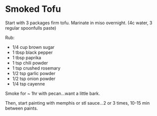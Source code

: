# Smoked Tofu

Start with 3 packages firm tofu.  Marinate in miso overnight.  (4c water, 3 regular spoonfulls paste)

Rub: 
* 1/4 cup brown sugar
* 1 tbsp black pepper
* 1 tbsp paprika
* 1 tsp chili powder
* 1 tsp crushed rosemary
* 1/2 tsp garlic powder
* 1/2 tsp onion powder
* 1/4 tsp cayenne

Smoke for ~ 1hr with pecan...want a little bark.

Then, start painting with memphis or stl sauce...2 or 3 times, 10-15 min between paints.
